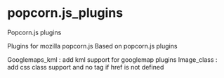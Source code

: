 popcorn.js_plugins
==================

Popcorn.js plugins

Plugins for mozilla popcorn.js
Based on popcorn.js plugins

Googlemaps_kml : add kml support for googlemap plugins
Image_class : add css class support and no <a> tag if href is not defined
